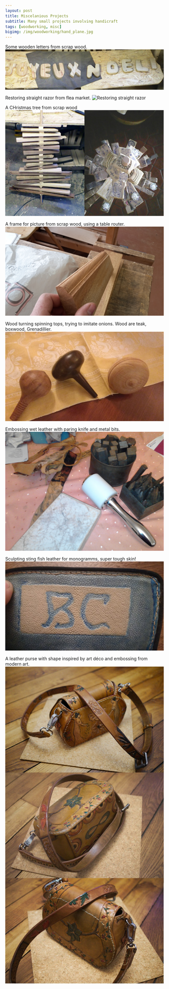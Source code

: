 ```yaml
---
layout: post
title: Miscelanious Projects
subtitle: Many small projects involving handicraft
tags: [woodworking, misc]
bigimg: /img/woodworking/hand_plane.jpg
---
```

 
Some wooden letters from scrap wood.
![Wooden letters](/img/woodworking/joyeux_noel.jpg)
 
 
Restoring straight razor from flea market.
![Restoring straight razor](/img/woodworking/straight_razor.JPG)
 
A CHristmas tree from scrap wood
![Christmas tree with scrap wood](/img/woodworking/christmas_tree.jpg)
 
A frame for picture from scrap wood, using a table router.
![Frame with scrap wood](/img/woodworking/frame.jpg)

Wood turning spinning tops, trying to imitate onions. Wood are teak, boxwood, Grenadillier.
![Turning spinning tops in onion form](/img/woodworking/spinning_top.jpg)

Embossing wet leather with paring knife and metal bits. 
![Leather working (embossing)](/img/woodworking/leather.jpg)

Sculpting sting fish leather for monogramms, super tough skin!
![Sculpting sting fish leather](/img/woodworking/sting_fish.jpg)

A leather purse with shape inspired by art déco and embossing from modern art.
![A leather purse with modern art style](/img/woodworking/sac_combo.jpg)

 
